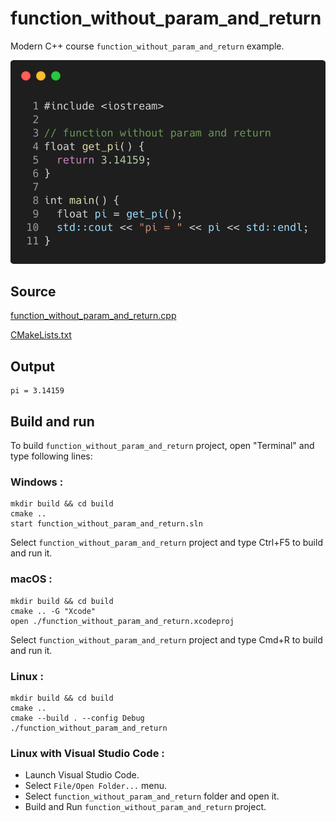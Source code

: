 # function_without_param_and_return

Modern C++ course `function_without_param_and_return` example.

![function_without_param_and_return](../../../../docs/pictures/language_basics/function_without_param_and_return.png)

## Source

[function_without_param_and_return.cpp](function_without_param_and_return.cpp)

[CMakeLists.txt](CMakeLists.txt)

## Output

```
pi = 3.14159
```

## Build and run

To build `function_without_param_and_return` project, open "Terminal" and type following lines:

### Windows :

``` shell
mkdir build && cd build
cmake .. 
start function_without_param_and_return.sln
```

Select `function_without_param_and_return` project and type Ctrl+F5 to build and run it.

### macOS :

``` shell
mkdir build && cd build
cmake .. -G "Xcode"
open ./function_without_param_and_return.xcodeproj
```

Select `function_without_param_and_return` project and type Cmd+R to build and run it.

### Linux :

``` shell
mkdir build && cd build
cmake .. 
cmake --build . --config Debug
./function_without_param_and_return
```

### Linux with Visual Studio Code :

* Launch Visual Studio Code.
* Select `File/Open Folder...` menu.
* Select `function_without_param_and_return` folder and open it.
* Build and Run `function_without_param_and_return` project.
